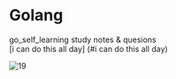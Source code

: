 # Golang
go_self_learning 
study notes &amp; quesions  
[i can do this all day] (#i can do this all day)

![19](https://user-images.githubusercontent.com/124338898/226287054-b1e3c1d9-6ad0-4e86-a4b8-b4ad9eafb48b.jpg)
